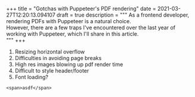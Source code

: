+++
title = "Gotchas with Puppeteer's PDF rendering"
date = 2021-03-27T12:20:13.094107
draft = true
description = """
  As a frontend developer, rendering PDFs with Puppeteer is a natural choice. \
  However, there are a few traps I've encountered over the last year of \
  working with Puppeteer, which I'll share in this article. \
"""
+++

1. Resizing horizontal overflow
1. Difficulties in avoiding page breaks
1. High res images blowing up pdf render time
1. Difficult to style header/footer
1. Font loading?

```
<span>asdf</span>
```
